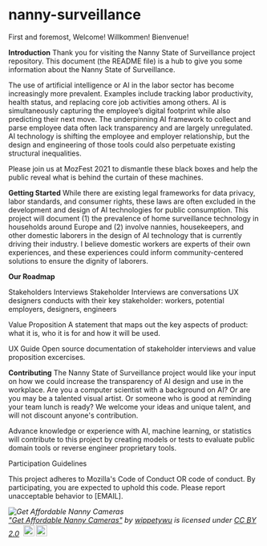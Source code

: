 # nanny-surveillance

First and foremost, Welcome! Willkommen! Bienvenue!

**Introduction**
Thank you for visiting the Nanny State of Surveillance project repository. This document (the README file) is a hub to give you some information about the Nanny State of Surveillance.

The use of artificial intelligence or AI in the labor sector has become increasingly more prevalent. Examples include tracking labor productivity, health status, and replacing core job activities among others. AI is simultaneously capturing the employee’s digital footprint while also predicting their next move. The underpinning AI framework to collect and parse employee data often lack transparency and are largely unregulated. AI technology is shifting the employee and employer relationship, but the design and engineering of those tools could also perpetuate existing structural inequalities. 

Please join us at MozFest 2021 to dismantle these black boxes and help the public reveal what is behind the curtain of these machines.

**Getting Started**
While there are existing legal frameworks for data privacy, labor standards, and consumer rights, these laws are often excluded in the development and design of AI technologies for public consumption. This project will document (1) the prevalence of home surveillance technology in households around Europe and (2) involve nannies, housekeepers, and other domestic laborers in the design of AI technology that is currently driving their industry. I believe domestic workers are experts of their own experiences, and these experiences could inform community-centered solutions to ensure the dignity of laborers. 

**Our Roadmap**

Stakeholders Interviews
Stakeholder Interviews are conversations UX designers conducts with their key stakeholder: workers, potential employers, designers, engineers

Value Proposition
A statement that maps out the key aspects of product: what it is, who it is for and how it will be used.

UX Guide
Open source documentation of stakeholder interviews and value proposition excercises.

**Contributing**
The Nanny State of Surveillance project would like your input on how we could increase the transparency of AI design and use in the workplace. Are you a computer scientist with a background on AI? Or are you may be a talented visual artist. Or someone who is good at reminding your team lunch is ready? We welcome your ideas and unique talent, and will not discount anyone's contribution.

Advance knowledge or experience with AI, machine learning, or statistics will contribute to this project by creating models or tests to evaluate public domain tools or reverse engineer proprietary tools. 

Participation Guidelines

This project adheres to Mozilla's Code of Conduct OR code of conduct. By participating, you are expected to uphold this code. Please report unacceptable behavior to [EMAIL].

<p style="font-size: 0.9rem;font-style: italic;"><img style="display: block;" src="https://live.staticflickr.com/7114/13737646364_3d37dcf245_b.jpg" alt="Get Affordable Nanny Cameras"><a href="https://www.flickr.com/photos/68474845@N08/13737646364">"Get Affordable Nanny Cameras"</a><span> by <a href="https://www.flickr.com/photos/68474845@N08">wippetywu</a></span> is licensed under <a href="https://creativecommons.org/licenses/by/2.0/?ref=ccsearch&atype=html" style="margin-right: 5px;">CC BY 2.0</a><a href="https://creativecommons.org/licenses/by/2.0/?ref=ccsearch&atype=html" target="_blank" rel="noopener noreferrer" style="display: inline-block;white-space: none;margin-top: 2px;margin-left: 3px;height: 22px !important;"><img style="height: inherit;margin-right: 3px;display: inline-block;" src="https://search.creativecommons.org/static/img/cc_icon.svg?image_id=39cff19a-e38e-4276-860e-565fd762a8da" /><img style="height: inherit;margin-right: 3px;display: inline-block;" src="https://search.creativecommons.org/static/img/cc-by_icon.svg" /></a></p>
